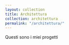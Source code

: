 ```yaml
---
layout: collection
title: Architettura
collection: architettura
permalink: "/architettura/"
---
```


Questi sono i miei progetti
